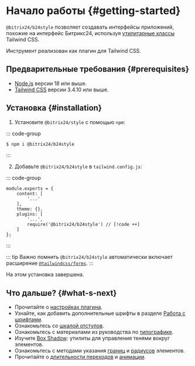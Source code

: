 # Начало работы {#getting-started}

`@bitrix24/b24style` позволяет создавать интерфейсы приложений, похожие на интерфейс Битрикс24, используя [утилитарные классы](https://tailwindcss.com/docs/utility-first) Tailwind CSS.

Инструмент реализован как плагин для Tailwind CSS.

## Предварительные требования {#prerequisites}

- [Node.js](https://nodejs.org/) версии 18 или выше.
- [Tailwind CSS](https://tailwindcss.com/) версии 3.4.10 или выше.

## Установка {#installation}

1. Установите `@bitrix24/style` с помощью `npm`:

::: code-group

```sh [npm]
$ npm i @bitrix24/b24style
```

:::

2. Добавьте `@bitrix24/b24style` в `tailwind.config.js`:

::: code-group

```js{8} [tailwind.config.js]
module.exports = {
	content: [
		'...'
	],
	theme: {},
	plugins: [
		'...',
		require('@bitrix24/b24style') // [!code ++]
	]
};
```

:::

::: tip Важно помнить
`@bitrix24/b24style` автоматически включает расширение [`@tailwindcss/forms`](https://github.com/tailwindlabs/tailwindcss-forms).
:::

На этом установка завершена.

## Что дальше? {#what-s-next}

- Прочитайте о [настройках плагина](/guide/config).
- Узнайте, как добавить дополнительные шрифты в разделе [Работа с шрифтами](/guide/working-with-fonts).
- Ознакомьтесь со [шкалой отступов](/reference/scale).
- Ознакомьтесь с материалами из руководства по [типографике](/reference/font-family).
- Изучите [Box Shadow](/reference/box-shadow): утилиты для управления тенями вокруг элементов.
- Ознакомьтесь с методами указания [границ](/reference/border-width) и [радиусов](/reference/border-radius) элементов.
- Прочитайте о [длительности переходов](/reference/transition-duration) и [анимации](/reference/animation).
